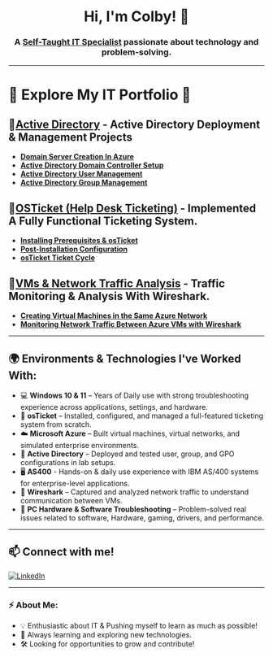 <h1 align="center">Hi, I'm Colby! 👋</h1>
<h3 align="center">A <a href="https://www.linkedin.com/in/colby-nelson-330511303">Self-Taught IT Specialist</a> passionate about technology and problem-solving.</h3>

---

# 🚀 **Explore My IT Portfolio** 📂

##  🔹[**Active Directory**](https://github.com/cn205000/IT-Portfolio/tree/main/Active%20Directory) - Active Directory Deployment & Management Projects

  
   - [**Domain Server Creation In Azure**](https://github.com/cn205000/IT-Portfolio/tree/main/Active%20Directory/Azure-Domain-Setup)
   - [**Active Directory Domain Controller Setup**](https://github.com/cn205000/IT-Portfolio/tree/main/Active%20Directory/ActiveDirectory-DomainSetup)
   - [**Active Directory User Management**](https://github.com/cn205000/IT-Portfolio/tree/main/Active%20Directory/ActiveDirectory-UserManagement)
   - [**Active Directory Group Management**](https://github.com/cn205000/IT-Portfolio/tree/main/Active%20Directory/ActiveDirectory-GPO-Management)

## 🔹[**OSTicket** (Help Desk Ticketing)](https://github.com/cn205000/IT-Portfolio/tree/main/OSTicket) - Implemented A Fully Functional Ticketing System.
   - [**Installing Prerequisites & osTicket**](https://github.com/cn205000/IT-Portfolio/tree/main/OSTicket/Installation) 
   - [**Post-Installation Configuration**](https://github.com/cn205000/IT-Portfolio/tree/main/OSTicket/Post-Installation)
   - [**osTicket Ticket Cycle**](https://github.com/cn205000/IT-Portfolio/tree/main/osTicket/osTicket-TicketCycle)

## 🔹[**VMs & Network Traffic Analysis**](https://github.com/cn205000/IT-Portfolio/tree/main/VM's%20%26%20Network%20Traffic) - Traffic Monitoring & Analysis With Wireshark.
   - [**Creating Virtual Machines in the Same Azure Network**](https://github.com/cn205000/IT-Portfolio/tree/main/VM's%20%26%20Network%20Traffic/Creating-VMs-Within-Azure) 
   - [**Monitoring Network Traffic Between Azure VMs with Wireshark**](https://github.com/cn205000/IT-Portfolio/tree/main/VM's%20%26%20Network%20Traffic/Traffic-Monitoring-With-Wireshark)
     
---

## 🌍 Environments & Technologies I've Worked With:

- 💻 **Windows 10 & 11** – Years of Daily use with strong troubleshooting experience across applications, settings, and hardware.
- 🧩 **osTicket** – Installed, configured, and managed a full-featured ticketing system from scratch.
- ☁️ **Microsoft Azure** – Built virtual machines, virtual networks, and simulated enterprise environments.
- 🔐 **Active Directory** – Deployed and tested user, group, and GPO configurations in lab setups.
- 🖥️ **AS400** - Hands-on & daily use experience with IBM AS/400 systems for enterprise-level applications.
- 🧪 **Wireshark** – Captured and analyzed network traffic to understand communication between VMs.
- 🔧 **PC Hardware & Software Troubleshooting** – Problem-solved real issues related to software, Hardware, gaming, drivers, and performance.
  
---

## 📫 Connect with me!

[![LinkedIn](https://img.shields.io/badge/LinkedIn-0077B5?style=for-the-badge&logo=linkedin&logoColor=white)](https://www.linkedin.com/in/colby-nelson-330511303)

---

### ⚡ About Me:
- 💡 Enthusiastic about IT & Pushing myself to learn as much as possible!
- 📖 Always learning and exploring new technologies.
- 🛠️ Looking for opportunities to grow and contribute!



